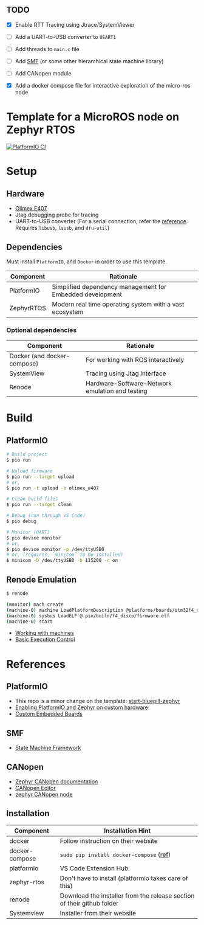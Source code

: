 ## TODO
- [x] Enable RTT Tracing using Jtrace/SystemViewer
- [ ] Add a UART-to-USB converter to `USART1`
- [ ] Add threads to `main.c` file
- [ ] Add [SMF](https://docs.zephyrproject.org/latest/guides/smf/index.html) (or some other hierarchical state machine library)
- [ ] Add CANopen module
- [x] Add a docker compose file for interactive exploration of the micro-ros node


# Template for a MicroROS node on Zephyr RTOS
[![PlatformIO CI](https://github.com/TechnocultureResearch/micro-ros-zephyr-template/actions/workflows/main.yml/badge.svg)](https://github.com/TechnocultureResearch/micro-ros-zephyr-template/actions/workflows/main.yml)

# Setup
## Hardware
- [Olimex E407](https://docs.zephyrproject.org/latest/boards/arm/olimex_stm32_e407/doc/index.html)
- Jtag debugging probe for tracing
- UART-to-USB converter (For a serial connection, refer the [reference](https://github.com/NicHub/STM32-E407-BLINK). Requires `libusb`, `lsusb`, and `dfu-util`)

## Dependencies
Must install `PlatformIO`, and `Docker` in order to use this template.

| Component                    | Rationale                                                 |
|------------------------------|-----------------------------------------------------------|
| PlatformIO                   | Simplified dependency management for Embedded development |
| ZephyrRTOS                   | Modern real time operating system with a vast ecosystem   |

### Optional dependencies
| Component                    | Rationale                                            |
|------------------------------|------------------------------------------------------|
| Docker (and docker-compose)  | For working with ROS interactively                   |
| SystemView                   | Tracing using Jtag Interface                         |
| Renode                       | Hardware-Software-Network emulation and testing      |


# Build
## PlatformIO

``` sh
# Build project
$ pio run

# Upload firmware
$ pio run --target upload
# or,
$ pio run -t upload -e olimex_e407

# Clean build files
$ pio run --target clean

# Debug (run through VS Code)
$ pio debug

# Monitor (UART)
$ pio device monitor
# or,
$ pio device monitor -p /dev/ttyUSB0
# or, (requires, `minicom` to be installed)
$ minicom -D /dev/ttyUSB0 -b 115200 -c on
```

## Renode Emulation
```sh
$ renode

(monitor) mach create
(machine-0) machine LoadPlatformDescription @platforms/boards/stm32f4_discovery.repl
(machine-0) sysbus LoadELF @.pio/build/f4_disco/firmware.elf
(machine-0) start
```

- [Working with machines](https://renode.readthedocs.io/en/latest/basic/machines.html)
- [Basic Execution Control](https://renode.readthedocs.io/en/latest/basic/control.html)


# References
## PlatformIO
- This repo is a minor change on the template: [start-bluepill-zephyr](https://github.com/TechnocultureResearch/start-bluepill-zephyr)
- [Enabling PlatformIO and Zephyr on custom hardware](https://www.zephyrproject.org/enabling-platformio-and-zephyr-on-custom-hardware/)
- [Custom Embedded Boards](https://docs.platformio.org/en/latest/platforms/creating_board.html)

## SMF 
- [State Machine Framework](https://github.com/zephyrproject-rtos/zephyr/tree/main/tests/lib/smf/src)

## CANopen
- [Zephyr CANopen documentation](https://docs.zephyrproject.org/latest/samples/modules/canopennode/README.html)
- [CANopen Editor](https://github.com/CANopenNode/CANopenEditor)
- [zephyr CANopen node](https://github.com/zephyrproject-rtos/zephyr/tree/main/samples/modules/canopennode)

## Installation
| Component      | Installation Hint                                                                   |
|----------------|-------------------------------------------------------------------------------------|
| docker         | Follow instruction on their website                                                 |
| docker-compose | `sudo pip install docker-compose` ([ref](https://docs.docker.com/compose/install/)) |
| platformio     | VS Code Extension Hub                                                               |
| zephyr-rtos    | Don't have to install (platformio takes care of this)                               |
| renode         | Download the installer from the release section of their github folder              |
| Systemview     | Installer from their website                                                        |
